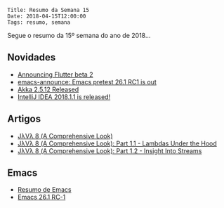     Title: Resumo da Semana 15
    Date: 2018-04-15T12:00:00
    Tags: resumo, semana

Segue o resumo da 15º semana do ano de 2018...

<!-- more -->

## Novidades

* [Announcing Flutter beta 2](https://medium.com/flutter-io/https-medium-com-flutter-io-announcing-flutters-beta-2-c85ba1557d5e "Post sobre Announcing Flutter beta 2")
* [emacs-announce: Emacs pretest 26.1 RC1 is out](https://lists.gnu.org/archive/html/emacs-devel/2018-04/msg00258.html "Post sobre emacs-announce: Emacs pretest 26.1 RC1 is out")
* [Akka 2.5.12 Released](https://akka.io/blog/news/2018/04/13/akka-2.5.12-released "Post sobre Akka 2.5.12 Released")
* [IntelliJ IDEA 2018.1.1 is released!](https://blog.jetbrains.com/idea/2018/04/intellij-idea-2018-1-1-is-released "Post sobre IntelliJ IDEA 2018.1.1 is released!")

## Artigos

* [JλVλ 8 (A Comprehensive Look)](https://dzone.com/articles/j%CE%BBv%CE%BB-8-a-comprehensive-look "Artigo sobre JλVλ 8 (A Comprehensive Look)")
* [JλVλ 8 (A Comprehensive Look): Part 1.1 - Lambdas Under the Hood](https://dzone.com/articles/j%CE%BBv%CE%BB-8-a-comprehensive-look-part-11-lambdas-under "Artigo sobre JλVλ 8 (A Comprehensive Look): Part 1.1 - Lambdas Under the Hood")
* [JλVλ 8 (A Comprehensive Look): Part 1.2 - Insight Into Streams](https://dzone.com/articles/j%CE%BBv%CE%BB-8-a-comprehensive-look-part-12-insight-into-s "Artigo sobre JλVλ 8 (A Comprehensive Look): Part 1.2 - Insight Into Streams")

## Emacs

* [Resumo de Emacs](http://sachachua.com/blog/category/emacs-news "Post sobre o resumo do Emacs")
* [Emacs 26.1 RC-1](http://irreal.org/blog/?p=7096 "Post sobre Emacs 26.1 RC-1")
